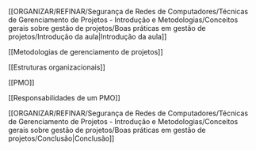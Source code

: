 [[ORGANIZAR/REFINAR/Segurança de Redes de Computadores/Técnicas de Gerenciamento de Projetos - Introdução e Metodologias/Conceitos gerais sobre gestão de projetos/Boas práticas em gestão de projetos/Introdução da aula|Introdução da aula]]

[[Metodologias de gerenciamento de projetos]]

[[Estruturas organizacionais]]

[[PMO]]

[[Responsabilidades de um PMO]]

[[ORGANIZAR/REFINAR/Segurança de Redes de Computadores/Técnicas de Gerenciamento de Projetos - Introdução e Metodologias/Conceitos gerais sobre gestão de projetos/Boas práticas em gestão de projetos/Conclusão|Conclusão]]